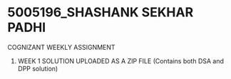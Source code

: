 # 5005196_SHASHANK SEKHAR PADHI
COGNIZANT WEEKLY ASSIGNMENT
1) WEEK 1 SOLUTION UPLOADED AS A ZIP FILE (Contains both DSA and DPP solution)
